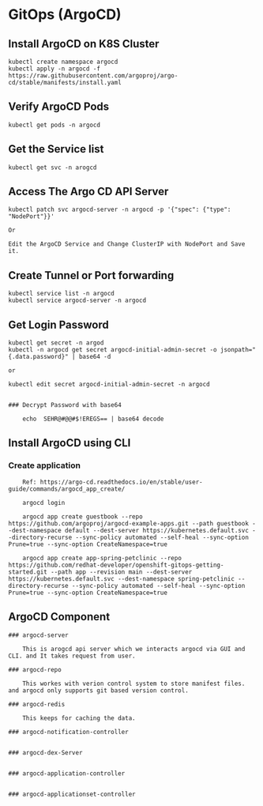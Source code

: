 # GitOps (ArgoCD)

## Install ArgoCD on K8S Cluster

	kubectl create namespace argocd
	kubectl apply -n argocd -f https://raw.githubusercontent.com/argoproj/argo-cd/stable/manifests/install.yaml

## Verify ArgoCD Pods

	kubectl get pods -n argocd 

## Get the Service list

	kubectl get svc -n arogcd

	
## Access The Argo CD API Server

	kubectl patch svc argocd-server -n argocd -p '{"spec": {"type": "NodePort"}}'
	
	Or 
	
	Edit the ArgoCD Service and Change ClusterIP with NodePort and Save it.

## Create Tunnel or Port forwarding

	kubectl service list -n argocd 
	kubectl service argocd-server -n argocd 
		
	
## Get Login Password

	kubectl get secret -n argod
	kubectl -n argocd get secret argocd-initial-admin-secret -o jsonpath="{.data.password}" | base64 -d 
	
	or 
	
	kubectl edit secret argocd-initial-admin-secret -n argocd
	
	
	### Decrypt Password with base64
	
		echo  SEHR@#@@#$!EREGS== | base64 decode



## Install ArgoCD using CLI
	
### Create application 
		
		Ref: https://argo-cd.readthedocs.io/en/stable/user-guide/commands/argocd_app_create/
		
		argocd login 

		argocd app create guestbook --repo https://github.com/argoproj/argocd-example-apps.git --path guestbook --dest-namespace default --dest-server https://kubernetes.default.svc --directory-recurse --sync-policy automated --self-heal --sync-option Prune=true --sync-option CreateNamespace=true
		
		argocd app create app-spring-petclinic --repo https://github.com/redhat-developer/openshift-gitops-getting-started.git --path app --revision main --dest-server https://kubernetes.default.svc --dest-namespace spring-petclinic --directory-recurse --sync-policy automated --self-heal --sync-option Prune=true --sync-option CreateNamespace=true
		
		
## ArgoCD Component

	### argocd-server
		
		This is arogcd api server which we interacts argocd via GUI and CLI. and It takes request from user.
	
	### argocd-repo
	
		This workes with verion control system to store manifest files. and argocd only supports git based version control.
	
	### argocd-redis
	
		This keeps for caching the data.
	
	### argocd-notification-controller
	
	
	### argocd-dex-Server
	
	
	### argocd-application-controller
	
	
	### argocd-applicationset-controller